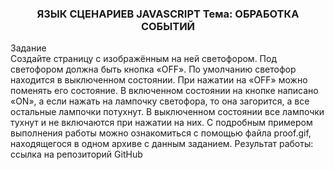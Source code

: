 
 
<h3 align="center">ЯЗЫК СЦЕНАРИЕВ JAVASCRIPT Тема: ОБРАБОТКА СОБЫТИЙ </h3>

Задание<br> Создайте страницу с изображённым на ней светофором. Под светофором должна быть кнопка «OFF». По умолчанию светофор находится в выключенном состоянии. При нажатии на «OFF» можно поменять его состояние. В включенном состоянии на кнопке написано «ON», а если нажать на лампочку светофора, то она загорится, а все остальные лампочки потухнут. В выключенном состоянии все лампочки тухнут и не включаются при нажатии на них. С подробным примером выполнения работы можно ознакомиться с помощью файла proof.gif, находящегося в одном архиве с данным заданием. 
Результат работы: ссылка на репозиторий GitHub
